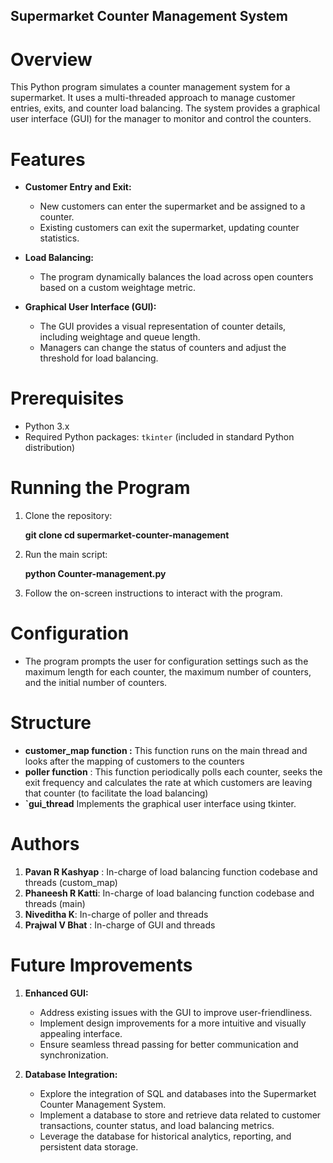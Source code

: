 ## Supermarket Counter Management System

# Overview

This Python program simulates a counter management system for a supermarket. It uses a multi-threaded approach to manage customer entries, exits, and counter load balancing. The system provides a graphical user interface (GUI) for the manager to monitor and control the counters.

# Features

- **Customer Entry and Exit:**
  - New customers can enter the supermarket and be assigned to a counter.
  - Existing customers can exit the supermarket, updating counter statistics.

- **Load Balancing:**
  - The program dynamically balances the load across open counters based on a custom weightage metric.

- **Graphical User Interface (GUI):**
  - The GUI provides a visual representation of counter details, including weightage and queue length.
  - Managers can change the status of counters and adjust the threshold for load balancing.


# Prerequisites

- Python 3.x
- Required Python packages: `tkinter` (included in standard Python distribution)

# Running the Program

1. Clone the repository:

    **git clone <repository-url>
    cd supermarket-counter-management**
    

2. Run the main script:

    **python Counter-management.py**
  

3. Follow the on-screen instructions to interact with the program.

# Configuration

- The program prompts the user for configuration settings such as the maximum length for each counter, the maximum number of counters, and the initial number of counters.

# Structure

- **customer_map function :** This function runs on the main thread and looks after the mapping of customers to the counters
- **poller function** : This function periodically polls each counter, seeks the exit frequency and calculates the rate at which customers are leaving that counter (to facilitate the load balancing)
- **`gui_thread** Implements the graphical user interface using tkinter.

# Authors
1. **Pavan R Kashyap** : In-charge of load balancing function codebase and threads (custom_map)
2. **Phaneesh R Katti**: In-charge of load balancing function codebase and threads (main)
3. **Niveditha K**: In-charge of poller and threads
4. **Prajwal V Bhat** : In-charge of GUI and threads


# Future Improvements

1. **Enhanced GUI:**
   - Address existing issues with the GUI to improve user-friendliness.
   - Implement design improvements for a more intuitive and visually appealing interface.
   - Ensure seamless thread passing for better communication and synchronization.

2. **Database Integration:**
   - Explore the integration of SQL and databases into the Supermarket Counter Management System.
   - Implement a database to store and retrieve data related to customer transactions, counter status, and load balancing metrics.
   - Leverage the database for historical analytics, reporting, and persistent data storage.



